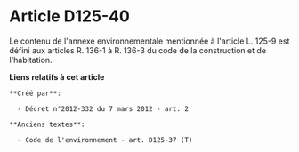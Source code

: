 # Article D125-40

Le contenu de l'annexe environnementale mentionnée à l'article L. 125-9 est défini aux articles R. 136-1 à R. 136-3 du code
de la construction et de l'habitation.

**Liens relatifs à cet article**

	**Créé par**:

	  - Décret n°2012-332 du 7 mars 2012 - art. 2

	**Anciens textes**:

	  - Code de l'environnement - art. D125-37 (T)
